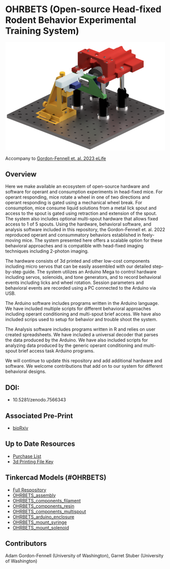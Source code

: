 # OHRBETS (Open-source Head-fixed Rodent Behavior Experimental Training System)
<p align="center">
  <img src="./images/system_render.png" width="800">
</p>

Accompany to [Gordon-Fennell et. al. 2023 eLife](https://elifesciences.org/articles/86183)

## Overview
Here we make available an ecosystem of open-source hardware and software for operant and consumption experiments in head-fixed mice. For operant responding, mice rotate a wheel in one of two directions and operant responding is gated using a mechanical wheel break. For consumption, mice consume liquid solutions from a metal lick spout and access to the spout is gated using retraction and extension of the spout. The system also includes optional multi-spout hardware that allows fixed access to 1 of 5 spouts. Using the hardware, behavioral software, and analysis software included in this repository, the Gordon-Fennell et. al. 2022 reproduced operant and consummatory behaviors established in feely-moving mice. The system presented here offers a scalable option for these behavioral approaches and is compatible with head-fixed imaging techniques including 2-photon imaging.  

The hardware consists of 3d printed and other low-cost components including micro servos that can be easily assembled with our detailed step-by-step guide. The system utilizes an Arduino Mega to control hardware including servos, solenoids, and tone generators, and to record behavioral events including licks and wheel rotation. Session parameters and behavioral events are recorded using a PC connected to the Arduino via USB. 

The Arduino software includes programs written in the Arduino language. We have included multiple scripts for different behavioral approaches including operant conditioning and multi-spout brief access. We have also included scrips used to setup for behavior and trouble shoot the system.  

The Analysis software includes programs written in R and relies on user created spreadsheets. We have included a universal decoder that parses the data produced by the Arduino. We have also included scripts for analyzing data produced by the generic operant conditioning and multi-spout brief access task Arduino programs.

We will continue to update this repository and add additional hardware and software. We welcome contributions that add on to our system for different behavioral designs.  
## DOI: 
- 10.5281/zenodo.7566343

## Associated Pre-Print
- [bioRxiv](https://www.biorxiv.org/content/10.1101/2023.01.13.523828v1)

## Up to Date Resources
- [Purchase List](https://docs.google.com/spreadsheets/d/1kFgsOy1gAFHM2E8M-DSgPSi6Y7Lr8sis6cbQqSb2ZY4)
- [3d Printing File Key](https://docs.google.com/spreadsheets/d/1pzRUh2JkpAaJyb1kA9NBVjSYz8nG3GPTu3c0QVQwKCg)


## Tinkercad Models (#OHRBETS)
- [Full Respository](https://www.tinkercad.com/users/elZH8v8MJf0-adam-gordon-fennell)
- [OHRBETS_assembly](https://www.tinkercad.com/things/58vTdDu0pfz)
- [OHRBETS_components_filament](https://www.tinkercad.com/things/1Yv3k1L5hwq)
- [OHRBETS_components_resin](https://www.tinkercad.com/things/6Ztq3dLU4Uj)
- [OHRBETS_components_multispout](https://www.tinkercad.com/things/cckeigB3ydE)
- [OHRBETS_arduino_enclosure](https://www.tinkercad.com/things/ki4dcN9vabO)
- [OHRBETS_mount_syringe](https://www.tinkercad.com/things/ft7A0Lh4chg)
- [OHRBETS_mount_solenoid](https://www.tinkercad.com/things/eRxwZDRHmDL)

## Contributors
Adam Gordon-Fennell (University of Washington), Garret Stuber (University of Washington)

